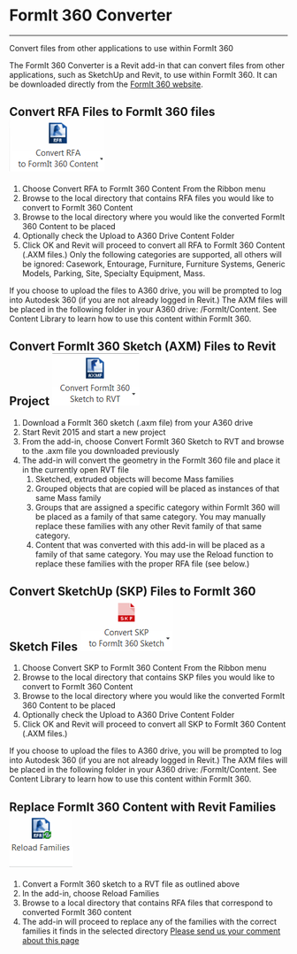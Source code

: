 # FormIt 360 Converter

----

Convert files from other applications to use within FormIt 360
 

The FormIt 360 Converter is a Revit add-in that can convert files from other applications, such as SketchUp and Revit, to use within FormIt 360. It can be downloaded directly from the [FormIt 360 website](http://formit360.autodesk.com/blog/formit-converter/).

## Convert RFA Files to FormIt 360 files ![](Images/GUID-2CC7B106-9414-40FA-BD69-5884ACBA0834-low.png)

1. Choose Convert RFA to FormIt 360 Content From the Ribbon menu
2. Browse to the local directory that contains RFA files you would like to convert to FormIt 360 Content
3. Browse to the local directory where you would like the converted FormIt 360 Content to be placed
4. Optionally check the Upload to A360 Drive Content Folder
5. Click OK and Revit will proceed to convert all RFA to FormIt 360 Content (.AXM files.) Only the following categories are supported, all others will be ignored: Casework, Entourage, Furniture, Furniture Systems, Generic Models, Parking, Site, Specialty Equipment, Mass.

If you choose to upload the files to A360 drive, you will be prompted to log into Autodesk 360 (if you are not already logged in Revit.) The AXM files will be placed in the following folder in your A360 drive: /FormIt/Content. See Content Library to learn how to use this content within FormIt 360.

## Convert FormIt 360 Sketch (AXM) Files to Revit Project ![](Images/GUID-45D30848-2C40-46BB-AC86-47372BB18DB1-low.png)

1. Download a FormIt 360 sketch (.axm file) from your A360 drive
2. Start Revit 2015 and start a new project
3. From the add-in, choose Convert FormIt 360 Sketch to RVT and browse to the .axm file you downloaded previously
4. The add-in will convert the geometry in the FormIt 360 file and place it in the currently open RVT file 
    1. Sketched, extruded objects will become Mass families
    2. Grouped objects that are copied will be placed as instances of that same Mass family
    3. Groups that are assigned a specific category within FormIt 360 will be placed as a family of that same category. You may manually replace these families with any other Revit family of that same category.
    4. Content that was converted with this add-in will be placed as a family of that same category. You may use the Reload function to replace these families with the proper RFA file (see below.)

## Convert SketchUp (SKP) Files to FormIt 360 Sketch Files ![](Images/GUID-D6CF1FD4-6665-4748-872C-5D2855A84D1D-low.png)

1. Choose Convert SKP to FormIt 360 Content From the Ribbon menu
2. Browse to the local directory that contains SKP files you would like to convert to FormIt 360 Content
3. Browse to the local directory where you would like the converted FormIt 360 Content to be placed
4. Optionally check the Upload to A360 Drive Content Folder
5. Click OK and Revit will proceed to convert all SKP to FormIt 360 Content (.AXM files.)

If you choose to upload the files to A360 drive, you will be prompted to log into Autodesk 360 (if you are not already logged in Revit.) The AXM files will be placed in the following folder in your A360 drive: /FormIt/Content. See Content Library to learn how to use this content within FormIt 360.

## Replace FormIt 360 Content with Revit Families ![](Images/GUID-B9500378-87F8-4458-858D-42A451164228-low.png)

1. Convert a FormIt 360 sketch to a RVT file as outlined above
2. In the add-in, choose Reload Families
3. Browse to a local directory that contains RFA files that correspond to converted FormIt 360 content
4. The add-in will proceed to replace any of the families with the correct families it finds in the selected directory
[Please send us your comment about this page](#)